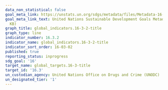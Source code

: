 ```yaml
---
data_non_statistical: false
goal_meta_link: https://unstats.un.org/sdgs/metadata/files/Metadata-16-03-02.pdf
goal_meta_link_text: United Nations Sustainable Development Goals Metadata (PDF 209
  KB)
graph_title: global_indicators.16-3-2-title
graph_type: line
indicator_number: 16.3.2
indicator_name: global_indicators.16-3-2-title
indicator_sort_order: 16-03-02
published: true
reporting_status: inprogress
sdg_goal: '16'
target_name: global_targets.16-3-title
target_id: '16.3'
un_custodian_agency: United Nations Office on Drugs and Crime (UNODC)
un_designated_tier: '1'
---
```

